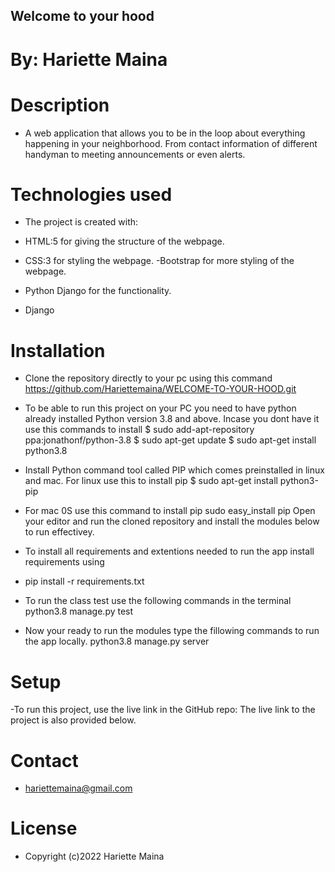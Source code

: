 ## Welcome to your hood
# By: Hariette Maina
# Description
- A web application that allows you to be in the loop about everything happening in your neighborhood. From contact information of different handyman to meeting announcements or even alerts.


# Technologies used
- The project is created with:

- HTML:5 for giving the structure of the webpage.

- CSS:3 for styling the webpage. -Bootstrap for more styling of the webpage.

- Python Django for the functionality.
- Django

# Installation
- Clone the repository directly to your pc using this command https://github.com/Hariettemaina/WELCOME-TO-YOUR-HOOD.git

- To be able to run this project on your PC you need to have python already installed Python version 3.8 and above. Incase you dont have it use this commands to install $ sudo add-apt-repository ppa:jonathonf/python-3.8 $ sudo apt-get update $ sudo apt-get install python3.8

- Install Python command tool called PIP which comes preinstalled in linux and mac. For linux use this to install pip $ sudo apt-get install python3-pip

- For mac 0S use this command to install pip sudo easy_install pip Open your editor and run the cloned repository and install the modules below to run effectivey.

- To install all requirements and extentions needed to run the app install requirements using

- pip install -r requirements.txt

- To run the class test use the following commands in the terminal python3.8 manage.py test

- Now your ready to run the modules type the fillowing commands to run the app locally. python3.8 manage.py server

# Setup
-To run this project, use the live link in the GitHub repo: The live link to the project is also provided below.


# Contact
- hariettemaina@gmail.com
# License
- Copyright (c)2022 Hariette Maina